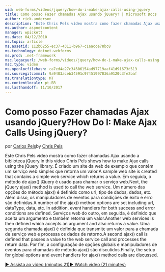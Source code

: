 ```yaml
---
uid: web-forms/videos/jquery/how-do-i-make-ajax-calls-using-jquery
title: Como posso Fazer chamadas Ajax usando jQuery? | Microsoft Docs
author: rick-anderson
description: "Este Chris Pels vídeo mostra como fazer chamadas Ajax usando a biblioteca jQuery. É criado um site da web de exemplo que contém um serviço web simples que retorna..."
ms.author: aspnetcontent
manager: wpickett
ms.date: 04/12/2010
ms.topic: article
ms.assetid: 112b6255-ec37-4311-b967-c1aacce78bc8
ms.technology: dotnet-webforms
ms.prod: .net-framework
msc.legacyurl: /web-forms/videos/jquery/how-do-i-make-ajax-calls-using-jquery
msc.type: video
ms.openlocfilehash: ca7ed4a27c34506154ad97719aaf41d91673d513
ms.sourcegitcommit: 9a9483aceb34591c97451997036a9120c3fe2baf
ms.translationtype: MT
ms.contentlocale: pt-BR
ms.lasthandoff: 11/10/2017
---
```

<a name="how-do-i-make-ajax-calls-using-jquery"></a><span data-ttu-id="9ecc6-105">Como posso Fazer chamadas Ajax usando jQuery?</span><span class="sxs-lookup"><span data-stu-id="9ecc6-105">How Do I: Make Ajax Calls Using jQuery?</span></span>
====================
<span data-ttu-id="9ecc6-106">por [Carlos Pels](https://twitter.com/chrispels)</span><span class="sxs-lookup"><span data-stu-id="9ecc6-106">by [Chris Pels](https://twitter.com/chrispels)</span></span>

<span data-ttu-id="9ecc6-107">Este Chris Pels vídeo mostra como fazer chamadas Ajax usando a biblioteca jQuery.</span><span class="sxs-lookup"><span data-stu-id="9ecc6-107">In this video Chris Pels shows how to make Ajax calls using the jQuery library.</span></span> <span data-ttu-id="9ecc6-108">É criado um site da web de exemplo que contém um serviço web simples que retorna um valor.</span><span class="sxs-lookup"><span data-stu-id="9ecc6-108">A sample web site is created that contains a simple web service which returns a value.</span></span> <span data-ttu-id="9ecc6-109">Em seguida, o método de ajax() jQuery é usado para chamar o serviço web.</span><span class="sxs-lookup"><span data-stu-id="9ecc6-109">Next, the jQuery ajax() method is used to call the web service.</span></span> <span data-ttu-id="9ecc6-110">Um número das opções do método ajax() é definido como url, tipo de dados, dados, etc. Além disso, os manipuladores de eventos para condições de êxito e erro são definidas.</span><span class="sxs-lookup"><span data-stu-id="9ecc6-110">A number of the ajax() method options are set including url, dataType, data, etc. In addition, event handlers for both success and error conditions are defined.</span></span> <span data-ttu-id="9ecc6-111">Serviços web do outro, em seguida, é definido que aceita um argumento e também retorna um valor.</span><span class="sxs-lookup"><span data-stu-id="9ecc6-111">Another web services is then defined which accepts an argument and also returns a value.</span></span> <span data-ttu-id="9ecc6-112">Uma segunda chamada ajax() é definida que transmite um valor para a chamada de serviço web e processa os dados de retorno.</span><span class="sxs-lookup"><span data-stu-id="9ecc6-112">A second ajax() call is defined that passes a value to the web service call and processes the return data.</span></span> <span data-ttu-id="9ecc6-113">Por fim, a configuração de opções globais e manipuladores de eventos para chamadas de método ajax() são discutidos.</span><span class="sxs-lookup"><span data-stu-id="9ecc6-113">Finally, the setup for global options and event handlers for ajax() method calls are discussed.</span></span>

[<span data-ttu-id="9ecc6-114">&#9654; Assista ao vídeo (minutos 21)</span><span class="sxs-lookup"><span data-stu-id="9ecc6-114">&#9654; Watch video (21 minutes)</span></span>](https://channel9.msdn.com/Blogs/ASP-NET-Site-Videos/how-do-i-make-ajax-calls-using-jquery)
